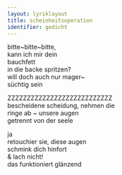 ```yaml
---
layout: lyriklayout
title: scheinheitsoperation
identifier: gedicht
---
```


bitte~bitte~bitte,  
kann ich mir dein  
bauchfett  
in die backe spritzen?  
will doch auch nur mager~  
süchtig sein  

ZZZZZZZZZZZZZZZZZZZZZZZZZZZ  
bescheidene scheidung, nehmen die  
ringe ab ~ unsere augen  
getrennt von der seele  

ja  
retouchier sie, diese augen  
schmink dich hinfort  
& lach nicht!   
das funktioniert glänzend
